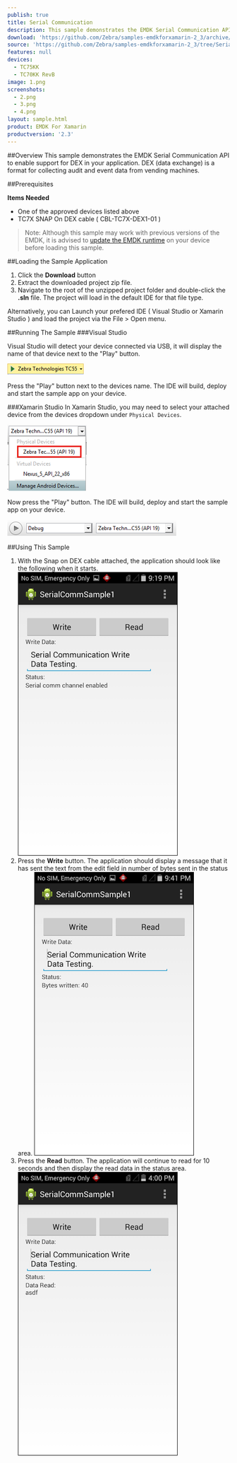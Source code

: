 ```yaml
---
publish: true
title: Serial Communication
description: This sample demonstrates the EMDK Serial Communication API to enable support for DEX in your application. DEX (data exchange) is a format for collecting audit and event data from vending machines.
download: 'https://github.com/Zebra/samples-emdkforxamarin-2_3/archive/SerialCommSample1.zip'
source: 'https://github.com/Zebra/samples-emdkforxamarin-2_3/tree/SerialCommSample1'
features: null
devices:
  - TC75KK
  - TC70KK RevB
image: 1.png
screenshots:
  - 2.png
  - 3.png
  - 4.png
layout: sample.html
product: EMDK For Xamarin
productversion: '2.3'
---
```



##Overview
This sample demonstrates the EMDK Serial Communication API to enable support for DEX in your application. DEX (data exchange) is a format for collecting audit and event data from vending machines.



##Prerequisites

**Items Needed**
* One of the approved devices listed above
* TC7X SNAP On DEX cable ( CBL-TC7X-DEX1-01 )

>Note: Although this sample may work with previous versions of the EMDK, it is advised to [update the EMDK runtime](../../guide/setupDevice/) on your device before loading this sample.

##Loading the Sample Application

1. Click the **Download** button 
2. Extract the downloaded project zip file.
3. Navigate to the root of the unzipped project folder and double-click the **.sln** file. The project will load in the default IDE for that file type.

Alternatively, you can Launch your prefered IDE ( Visual Studio or Xamarin Studio ) and load the project via the File > Open menu.  

##Running The Sample
###Visual Studio

Visual Studio will detect your device connected via USB, it will display the name of that device next to the "Play" button.

![img](../../images/samples/vsPlayButton.png)

Press the "Play" button next to the devices name.  The IDE will build, deploy and start the sample app on your device.

###Xamarin Studio
In Xamarin Studio, you may need to select your attached device from the devices dropdown under `Physical Devices`.

![img](../../images/samples/xs-select-device.png)

Now press the "Play" button. The IDE will build, deploy and start the sample app on your device.

![img](../../images/samples/xsPlayButton.png)

##Using This Sample
1. With the Snap on DEX cable attached, the application should look like the following when it starts.  
  ![img](3.png)  
2. Press the **Write** button. The application should display a message that it has sent the text from the edit field in number of bytes sent in the status area.
  ![img](2.png)    
3.  Press the **Read** button.  The application will continue to read for 10 seconds and then display the read data in the status area.
    ![img](4.png) 
  




















